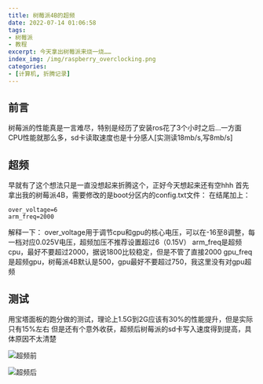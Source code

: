 ```yaml
---
title: 树莓派4B的超频
date: 2022-07-14 01:06:58
tags:
- 树莓派
- 教程
excerpt: 今天拿出树莓派来烧一烧……
index_img: /img/raspberry_overclocking.png
categories: 
- [计算机, 折腾记录]
---
```

## 前言

树莓派的性能真是一言难尽，特别是经历了安装ros花了3个小时之后...一方面CPU性能就那么多，sd卡读取速度也是十分感人[实测读18mb/s,写8mb/s]


## 超频
早就有了这个想法只是一直没想起来折腾这个，正好今天想起来还有空hhh
首先拿出我的树莓派4B，需要修改的是boot分区内的config.txt文件：
在结尾加上：
```
over_voltage=6
arm_freq=2000
```
解释一下：
over_voltage用于调节cpu和gpu的核心电压，可以在-16至8调整，每一档对应0.025V电压，超频加压不推荐设置超过6（0.15V）
arm_freq是超频cpu，最好不要超过2000，据说1800比较稳定，但是不管了直接2000
gpu_freq是超频gpu，树莓派4B默认是500，gpu最好不要超过750，我这里没有对gpu超频

## 测试
用宝塔面板的跑分做的测试，理论上1.5G到2G应该有30%的性能提升，但是实际只有15%左右
但是还有个意外收获，超频后树莓派的sd卡写入速度得到提高，具体原因不太清楚

![超频前](before.jpg)

![超频后](after.jpg)